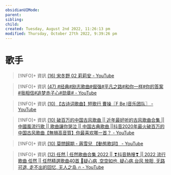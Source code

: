 ```yaml
---
obsidianUIMode: 
parent: 
sibling: 
child: 
created: Tuesday, August 2nd 2022, 11:26:13 pm
modified: Thursday, October 27th 2022, 9:39:26 pm
---
```

# 歌手


> [!INFO]+ 資訊
> [(16) 宋冬野 02 莉莉安 - YouTube](https://www.youtube.com/watch?v=FiJHoPrS4Y4&list=PL7lGadaXOTSyMLih_0HrPsEFwDcaTf5yO&index=31)

> [!INFO]+ 資訊
> [(47) #经典#励志歌曲#倔强#平凡之路#和你一样#你的答案#我相信#追梦赤子心#勋章# - YouTube](https://www.youtube.com/watch?v=iMqU-JRZYqc)

> [!INFO]+ 資訊
> [(10) 【古诗词歌曲】短歌行 曹操〖F Be I音乐团队〗 - YouTube](https://www.youtube.com/watch?v=NVnME_gW8W8)

> [!INFO]+ 資訊
> [(10) 破百万的中国古风歌曲 || 近年最好听的古风歌曲合集 || 中國風流行歌 || 歌曲讓你哭泣 || 中国古典歌曲 ||抖音2020年最火破百万的中国古风歌曲【無損高音質】你最喜欢哪一首？ - YouTube](https://www.youtube.com/watch?v=ePhVSep8e1c)

> [!INFO]+ 資訊
> [(10) 莫問歸期 - 蔣雪兒 【動態歌詞】 - YouTube](https://www.youtube.com/watch?v=zEuu0cKAbj4)


> [!INFO]+ 資訊
> [(12) 任然 | 任然歌曲合集 2022 || ❣抖音熱搜❣ || 2022 流行 歌曲 任然 || 任然精選歌曲40首 💖疑心病 ,空空如也, 疑心病,台风 放胆, 无路可退, 走不出的回忆, 无人之岛 🔥 - YouTube](https://www.youtube.com/watch?v=QIu4pgQky8E)